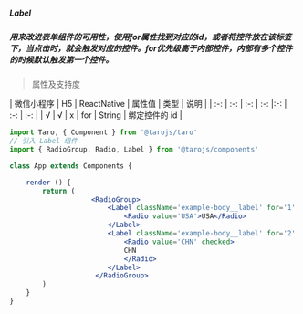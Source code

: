##### Label

##### 用来改进表单组件的可用性，使用for属性找到对应的id，或者将控件放在该标签下，当点击时，就会触发对应的控件。for优先级高于内部控件，内部有多个控件的时候默认触发第一个控件。

> 属性及支持度

| 微信小程序 | H5 | ReactNative | 属性值 | 类型 | 说明 |
| :-: | :-: | :-: | :-: |:-: | :-: | :-: |
| √ | √ | x | for | String | 绑定控件的 id |


```jsx
import Taro, { Component } from '@tarojs/taro'
// 引入 Label 组件
import { RadioGroup, Radio, Label } from '@tarojs/components'

class App extends Components {

	render () {
		return (
                    <RadioGroup>
                        <Label className='example-body__label' for='1' key='1'>
                            <Radio value='USA'>USA</Radio>
                        </Label>
                        <Label className='example-body__label' for='2' key='2'>
                            <Radio value='CHN' checked>
                            CHN
                            </Radio>
                        </Label>
                     </RadioGroup>
		)
	}
}
```